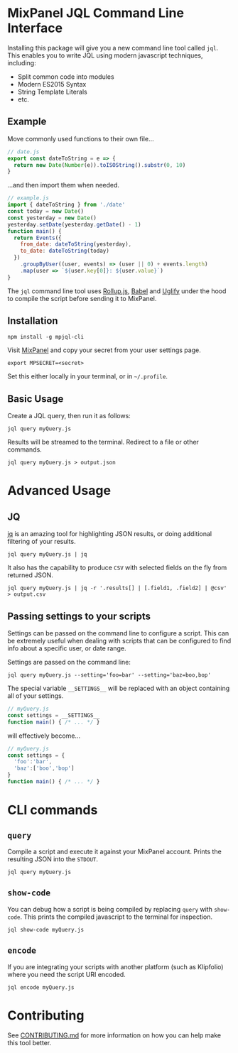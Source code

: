 # MixPanel JQL Command Line Interface

Installing this package will give you a new command line tool called `jql`. This
enables you to write JQL using modern javascript techniques, including:

* Split common code into modules
* Modern ES2015 Syntax
* String Template Literals
* etc.


## Example

Move commonly used functions to their own file...
```js
// date.js
export const dateToString = e => {
  return new Date(Number(e)).toISOString().substr(0, 10)
}
```

...and then import them when needed.
```js
// example.js
import { dateToString } from './date'
const today = new Date()
const yesterday = new Date()
yesterday.setDate(yesterday.getDate() - 1)
function main() {
  return Events({
    from_date: dateToString(yesterday),
    to_date: dateToString(today)
  })
    .groupByUser((user, events) => (user || 0) + events.length)
    .map(user => `${user.key[0]}: ${user.value}`)
}
```

The `jql` command line tool uses [Rollup.js](https://rollupjs.org/),
[Babel](https://babeljs.io/) and [Uglify](https://github.com/mishoo/UglifyJS)
under the hood to compile the script before sending it to MixPanel.

## Installation

```
npm install -g mpjql-cli
```

Visit [MixPanel](http://mixpanel.com) and copy your secret from your user
settings page.
```
export MPSECRET=<secret>
```
Set this either locally in your terminal, or in `~/.profile`.

## Basic Usage

Create a JQL query, then run it as follows:

```
jql query myQuery.js
```

Results will be streamed to the terminal.  Redirect to a file or other commands.

```
jql query myQuery.js > output.json
```



# Advanced Usage

## JQ
[jq](https://stedolan.github.io/jq/) is an amazing tool for highlighting
JSON results, or doing additional filtering of your results.
```
jql query myQuery.js | jq
```

It also has the capability to produce `CSV` with selected fields on the fly from
returned JSON.
```
jql query myQuery.js | jq -r '.results[] | [.field1, .field2] | @csv' > output.csv
```

## Passing settings to your scripts

Settings can be passed on the command line to configure a script. This can be
extremely useful when dealing with scripts that can be configured to find info
about a specific user, or date range.

Settings are passed on the command line:
```
jql query myQuery.js --setting='foo=bar' --setting='baz=boo,bop'
```

The special variable `__SETTINGS__` will be replaced with an object containing
all of your settings.
```js
// myQuery.js
const settings = __SETTINGS__
function main() { /* ... */ }
```
will effectively become...
```js
// myQuery.js
const settings = {
  'foo':'bar',
  'baz':['boo','bop']
}
function main() { /* ... */ }
```

# CLI commands

## `query`

Compile a script and execute it against your MixPanel account. Prints the resulting
JSON into the `STDOUT`.
```
jql query myQuery.js
```

## `show-code`
You can debug how a script is being compiled by replacing `query` with
`show-code`. This prints the compiled javascript to the terminal for inspection.
```
jql show-code myQuery.js
```


## `encode`
If you are integrating your scripts with another platform (such as Klipfolio)
where you need the script URI encoded.
```
jql encode myQuery.js
```

# Contributing

See [CONTRIBUTING.md](CONTRIBUTING.md) for more information on how you can help
make this tool better.
